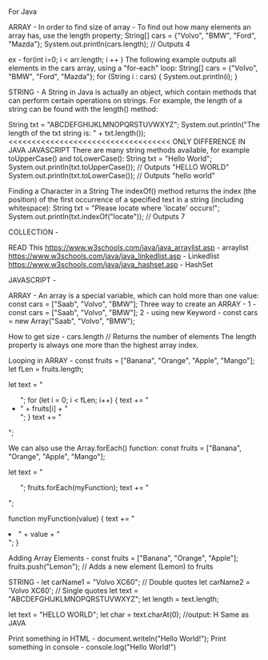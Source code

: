 For Java  

ARRAY -
In order to find size of array - To find out how many elements an array has, use the length property;
String[] cars = {"Volvo", "BMW", "Ford", "Mazda"};
System.out.println(cars.length);
// Outputs 4

ex - for(int i=0; i < arr.length; i ++ )
The following example outputs all elements in the cars array, using a "for-each" loop:
String[] cars = {"Volvo", "BMW", "Ford", "Mazda"};
for (String i : cars) {
System.out.println(i);
}

STRING - 
A String in Java is actually an object, which contain methods that can perform certain operations on strings. For example, 
the length of a string can be found with the length() method:

String txt = "ABCDEFGHIJKLMNOPQRSTUVWXYZ";
System.out.println("The length of the txt string is: " + txt.length());                                         <<<<<<<<<<<<<<<<<<<<<<<<<<<<<<<<<<<  ONLY DIFFERENCE IN JAVA JAVASCRIPT
There are many string methods available, for example toUpperCase() and toLowerCase():
String txt = "Hello World";
System.out.println(txt.toUpperCase());   // Outputs "HELLO WORLD"
System.out.println(txt.toLowerCase());   // Outputs "hello world"


Finding a Character in a String
The indexOf() method returns the index (the position) of the first occurrence of a specified text in a string (including whitespace):
String txt = "Please locate where 'locate' occurs!";
System.out.println(txt.indexOf("locate")); // Outputs 7


COLLECTION -

READ This
https://www.w3schools.com/java/java_arraylist.asp  - arraylist
https://www.w3schools.com/java/java_linkedlist.asp - Linkedlist
https://www.w3schools.com/java/java_hashset.asp - HashSet


















JAVASCRIPT -

ARRAY - 
An array is a special variable, which can hold more than one value:
const cars = ["Saab", "Volvo", "BMW"];
Three way to create an ARRAY - 
1 - const cars = ["Saab", "Volvo", "BMW"];
2 - using new Keyword  -  const cars = new Array("Saab", "Volvo", "BMW");

How to get size - 
cars.length   // Returns the number of elements
The length property is always one more than the highest array index.

Looping in ARRAY -
const fruits = ["Banana", "Orange", "Apple", "Mango"];
let fLen = fruits.length;

let text = "<ul>";
for (let i = 0; i < fLen; i++) {
text += "<li>" + fruits[i] + "</li>";
}
text += "</ul>";

We can also use the Array.forEach() function:
const fruits = ["Banana", "Orange", "Apple", "Mango"];

let text = "<ul>";
fruits.forEach(myFunction);
text += "</ul>";

function myFunction(value) {
text += "<li>" + value + "</li>";
}

Adding Array Elements -
const fruits = ["Banana", "Orange", "Apple"];
fruits.push("Lemon");  // Adds a new element (Lemon) to fruits


STRING - 
let carName1 = "Volvo XC60";  // Double quotes
let carName2 = 'Volvo XC60';  // Single quotes
let text = "ABCDEFGHIJKLMNOPQRSTUVWXYZ";
let length = text.length;

let text = "HELLO WORLD";
let char = text.charAt(0);  //output:  H  Same as JAVA

Print something in HTML - document.writeln("Hello World!");
Print something in console - console.log("Hello World!")

